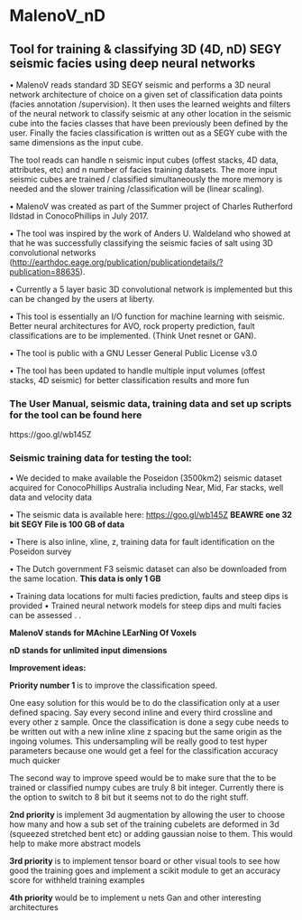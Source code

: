 # MalenoV_nD
<h2> Tool for training &amp;  classifying 3D (4D, nD) SEGY seismic facies using deep neural networks</h2>

•	MalenoV reads standard 3D SEGY seismic and performs a 3D neural network architecture of choice on a given set of classification data points (facies annotation /supervision).  It then uses the learned weights and filters of the neural network to classify seismic at any other location in the seismic cube into the facies classes that have been previously been defined by the user. Finally the facies classification is written out as a SEGY cube with the same dimensions as the input cube.

The tool reads can handle n seismic input cubes (offest stacks, 4D data, attributes, etc) and n number of facies training datasets. The more input seismic cubes are trained / classified  simultaneously the more memory is needed and the slower training /classification will be (linear scaling).

•	MalenoV was created as part of the Summer project of Charles Rutherford Ildstad in ConocoPhillips in July 2017.

•	The tool was inspired by the work of Anders U. Waldeland who showed at that he was successfully classifying the seismic facies of salt using 3D convolutional networks (http://earthdoc.eage.org/publication/publicationdetails/?publication=88635). 

•	Currently a 5 layer basic 3D convolutional network is implemented but this can be changed by the users at liberty. 

•	This tool is essentially an I/O function for machine learning with seismic. Better neural architectures for AVO, rock property prediction, fault classifications are to be implemented. (Think Unet resnet or GAN).

•	The tool is public with a GNU Lesser General Public License v3.0

•	The tool  has been updated to handle multiple input volumes (offest stacks, 4D seismic) for better classification results and more fun

<h3>The User Manual, seismic data, training data and set up scripts for the tool can be found here</h3>
https://goo.gl/wb145Z





<h3>Seismic training data for testing the tool:</h3>

•	We decided to make available the Poseidon (3500km2) seismic dataset acquired for ConocoPhillips Australia including Near, Mid, Far stacks, well data and velocity data

•	The seismic data is available here: https://goo.gl/wb145Z 
<b> BEAWRE one 32 bit SEGY File is 100 GB of data</b>

•	There is also inline, xline, z, training data for fault identification on the Poseidon survey

•	The Dutch government F3 seismic dataset can also be downloaded from the same location. 
<b>This data is only 1 GB</b>

•	Training data locations for multi facies prediction, faults and steep dips is provided
•	Trained neural network models for steep dips and multi facies can be assessed
. 
.

<b>MalenoV stands for MAchine LEarNing Of Voxels</b>

<b>nD stands for unlimited input dimensions</b>
 
 
 
 
 <b>Improvement ideas:</b>
 
 <b>Priority number 1 </b>is to improve the classification speed.

One easy  solution for this would be to do the classification only at a user defined spacing. Say every second inline and every third crossline and every other z sample. Once the classification is done a segy cube needs to be written out with a new inline xline z spacing but the same origin as the ingoing volumes. This undersampling will be really good to test hyper parameters because one would get a feel for the classification accuracy much quicker 

The second way to improve speed would be to make sure that the to be trained or classified numpy cubes are truly 8 bit integer. Currently there is the option to switch  to 8 bit but it seems not to do the right stuff.

<b>2nd priority </b>is implement 3d augmentation by allowing the user to choose how many and how a sub set of the training cubelets are deformed in 3d (squeezed stretched bent etc)  or adding gaussian noise to them. This would help to make more abstract models


<b>3rd priority </b> is to implement tensor board or other visual tools to see how good the training goes and implement a scikit module to get an accuracy score for withheld training examples 


<b>4th priority </b>would be to implement u nets Gan and other interesting architectures

 

